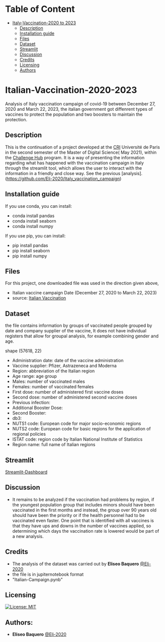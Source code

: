 Table of Content
================
* [Italy-Vaccination-2020 to 2023](#Italy-Vaccination-2020-to-2023)
  * [Description](#description)
  * [Installation guide](#installation-guide)
  * [Files](#files)
  * [Dataset](#dataset)
  * [Streamlit](#streamlit)
  * [Discussion](#discussion)
  * [Credits](#credits)
  * [Licensing](#licensing)
  * [Authors](#Authors)
# Italian-Vaccination-2020-2023
Analysis of Italy vaccination campaign of covid-19 between December 27, 2020 and March 22, 2023, the italian government got diffenrent types of vaccines to protect the population and two boosters to maintain the protection.  
## Description
This is the continuation of a project developed at the [CRI](https://cri-paris.org/en) Université de Paris in the second semester of the Master of Digital Science( May 2021), within the [Challenge Hub](https://master.cri-paris.org/en/challenge-hub) program.
It is a way of presenting the information regarding what has happened with the vaccination campaign in Italy through the streamlit tool, which allows the user to interact with the information in a friendly and close way.
See the previous [analysis].(https://github.com/Eli-2020/Italy_vaccination_campaign)

## Installation guide

If you use conda, you can install: 

   * conda install pandas
   * conda install seaborn
   * conda install numpy

If you use pip, you can install: 

   * pip install pandas
   * pip install seaborn
   * pip install numpy
    
## Files

For this project, one downloaded file was used in the direction given above, 

* Italian vaccine campaign Date (December 27, 2020 to March 22, 2023) 
* source: [Italian Vaccination](https://www.kaggle.com/arthurio/italian-vaccination)

## Dataset

the file contains information by groups of vaccinated people grouped by date and company supplier of the vaccine, It does not have individual registers that allow for groupal analysis, for example combining gender and age.

shape (57618, 22)

* Administration date: date of the vaccine administration
* Vaccine supplier: Pfizer, Astrazeneca and Moderna
* Region: abbreviation of the Italian region
* Age range: age group
* Males: number of vaccinated males
* Females: number of vaccinated females
* First dose: number of administered first vaccine doses
* Second dose: number of administered second vaccine doses
* Previous infection: 
* Additional Booster Dose:
* Second Booster:
* db3: 
* NUTS1 code: European code for major socio-economic regions
* NUTS2 code: European code for basic regions for the application of regional policies
* ISTAT code: region code by Italian National Institute of Statistics
* Region name: full name of Italian regions

## Streamlit
[Streamlit-Dashboard](https://eli-2020-italy-vaccination-campaign-italy-ib2dqr.streamlit.app/)
## Discussion
- It remains to be analyzed if the vaccination had problems by region, if the youngest population group that includes minors should have been vaccinated in the first months and instead, the group over 90 years old should have been the priority or if the health personnel had to be vaccinated even faster. One point that is identified with all vaccines is that they have ups and downs in the number of vaccines applied, so determining which days the vaccination rate is lowered would be part of a new analysis.

## Credits
- The analysis of the dataset was carried out by **Eliseo Baquero** [@Eli-2020](https://github.com/Eli-2020)
- the file is in jupiternotebook format 
- "Italian-Campaign.pynb"

## Licensing
[![License: MIT](https://img.shields.io/badge/License-MIT-yellow.svg)](https://opensource.org/licenses/MIT)

## Authors:
* **Eliseo Baquero** [@Eli-2020](https://github.com/Eli-2020)
